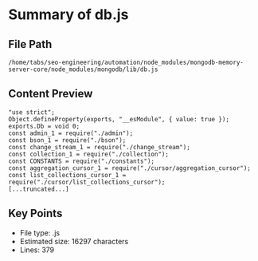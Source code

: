 # Summary of db.js
  
## File Path
`/home/tabs/seo-engineering/automation/node_modules/mongodb-memory-server-core/node_modules/mongodb/lib/db.js`

## Content Preview
```
"use strict";
Object.defineProperty(exports, "__esModule", { value: true });
exports.Db = void 0;
const admin_1 = require("./admin");
const bson_1 = require("./bson");
const change_stream_1 = require("./change_stream");
const collection_1 = require("./collection");
const CONSTANTS = require("./constants");
const aggregation_cursor_1 = require("./cursor/aggregation_cursor");
const list_collections_cursor_1 = require("./cursor/list_collections_cursor");
[...truncated...]
```

## Key Points
- File type: .js
- Estimated size: 16297 characters
- Lines: 379
